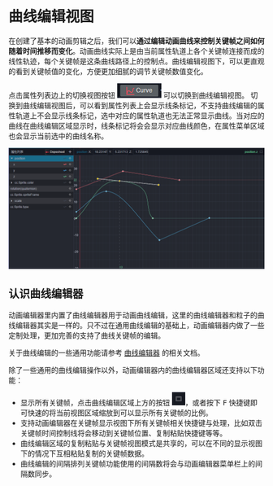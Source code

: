 # 曲线编辑视图

在创建了基本的动画剪辑之后，我们可以**通过编辑动画曲线来控制关键帧之间如何随着时间推移而变化**。动画曲线实际上是由当前属性轨道上各个关键帧连接而成的线性轨迹，每个关键帧是这条曲线路径上的控制点。曲线编辑视图下，可以更直观的看到关键帧值的变化，方便更加细腻的调节关键帧数值变化。

点击属性列表边上的切换视图按钮 ![curve btn](animation-curve/curve-btn.png) 可以切换到曲线编辑视图。
切换到曲线编辑视图后，可以看到属性列表上会显示线条标记，不支持曲线编辑的属性轨道上不会显示线条标记，选中对应的属性轨道也无法正常显示曲线。当对应的曲线在曲线编辑区域显示时，线条标记将会会显示对应曲线颜色，在属性菜单区域也会显示当前选中的曲线名称。

![show-line](animation-curve/show-line.png)

## 认识曲线编辑器

动画编辑器里内置了曲线编辑器用于动画曲线编辑，这里的曲线编辑器和粒子的曲线编辑器其实是一样的。只不过在通用曲线编辑的基础上，动画编辑器内做了一些定制处理，更加完善的支持了曲线关键帧的编辑。

关于曲线编辑的一些通用功能请参考 [曲线编辑器](./curve-editor.md) 的相关文档。

除了一些通用的曲线编辑操作以外，动画编辑器内的曲线编辑器区域还支持以下功能：

- 显示所有关键帧，点击曲线编辑区域上方的按钮 ![show-all-keys](./animation-curve/show-all-keys.png)，或者按下 <kbd>F</kbd> 快捷键即可快速的将当前视图区域缩放到可以显示所有关键帧的比例。
- 支持动画编辑器在关键帧显示视图下所有关键帧相关快捷键与处理，比如双击关键帧时间控制线将会移动到关键帧位置、复制粘贴快捷键等等。
- 曲线编辑区域的复制粘贴与关键帧视图模式是共享的，可以在不同的显示视图下的情况下互相粘贴复制的关键帧数据。
- 曲线编辑的间隔排列关键帧功能使用的间隔数将会与动画编辑器菜单栏上的间隔数同步。
